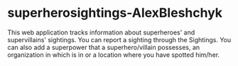 ﻿# superherosightings-AlexBleshchyk
This web application tracks information about superheroes' and supervillains' sightings. You can report a sighting through the Sightings. You can also add a superpower that a superhero/villain possesses, an organization in which is in or a location where you have spotted him/her.
